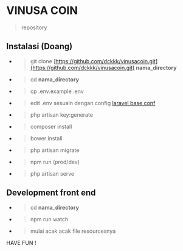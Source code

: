 # VINUSA COIN
> repository

## Instalasi (Doang)
- > git clone [https://github.com/dckkk/vinusacoin.git](https://github.com/dckkk/vinusacoin.git) **nama_directory**
- > cd **nama_directory**
- > cp .env.example .env
- > edit .env sesuain dengan config [laravel base conf](https://laravel.com/docs/5.4/configuration)
- > php artisan key:generate
- > composer install
- > bower install
- > php artisan migrate
- > npm run (prod/dev)
- > php artisan serve

## Development front end
- > cd **nama_directory**
- > npm run watch 
- > mulai acak acak file resourcesnya

HAVE FUN !
